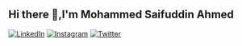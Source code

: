 ## Hi there 👋,I'm Mohammed Saifuddin Ahmed

[![LinkedIn](https://upload.wikimedia.org/wikipedia/commons/0/01/LinkedIn_Logo_2023.png)](https://www.linkedin.com/)
[![Instagram](https://upload.wikimedia.org/wikipedia/commons/a/a5/Instagram_icon.png)](https://www.instagram.com/)
[![Twitter](https://upload.wikimedia.org/wikipedia/commons/6/60/Twitter_Logo_2021.svg)](https://twitter.com/)



